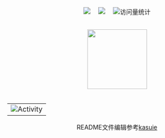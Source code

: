 
<div align="center">
  <!-- profile logo 个人资料徽标 -->
  <div align="center">
    <a href="https://zozou02.github.io/"><img src="https://img.shields.io/badge/Website-博客-blue" /></a>&emsp;
    <a href="https://space.bilibili.com/28593347/"><img src="https://img.shields.io/badge/bilibili-B站-ff69b4" /></a>&emsp;
    <!-- visitor statistics logo 访问量统计徽标 -->
    <img src="https://komarev.com/ghpvc/?username=ZoZou02&label=Views&color=0e75b6&style=flat" alt="访问量统计" />
  </div>

</div>

<br/>

<div align="center" >
  
<!-- GitHub 数据统计 -->
<img align="" height="137px" src="https://github-readme-stats-git-masterrstaa-rickstaa.vercel.app/api/top-langs/?username=ZoZou02&hide_title=true&hide_border=true&layout=compact&langs_count=6&text_color=000&icon_color=fff&bg_color=0,52fa5a,4dfcff,c64dff&theme=graywhite" /><br><br>

</div>

<!-- ########################################## 分割 ########################################## -->

<div align="center">


<!-- GitHub Activity Graph GitHub 活动图 -->
<table align="center">
  <tr>
    <td><img src="https://github-readme-activity-graph.vercel.app/graph?username=ZoZou02&theme=xcode&bg_color=FF000000&hide_border=true" alt="Activity"/></td>
  </tr>
</table>
<div>
  README文件编辑参考<a href="https://github.com/kasuie/kasuie/">kasuie</a>
</div>

</div>
